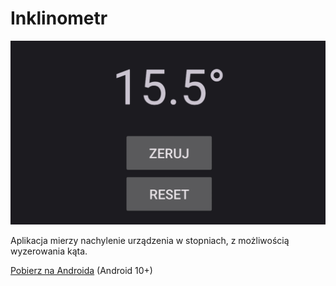 # Inklinometr

![screenshot](https://github.com/pzx113092/Inklinometr/blob/master/Inklinometr.png)

Aplikacja mierzy nachylenie urządzenia w stopniach, z możliwością wyzerowania kąta.

[Pobierz na Androida](https://github.com/pzx113092/Inklinometr/releases/download/latest/app-release.apk) (Android 10+)

